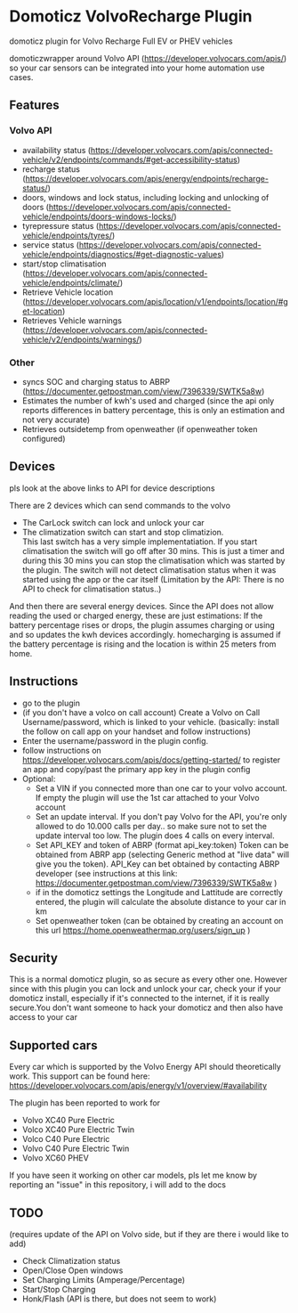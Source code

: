 # Domoticz VolvoRecharge Plugin
domoticz plugin for Volvo Recharge Full EV or PHEV vehicles

domoticzwrapper around Volvo API (https://developer.volvocars.com/apis/) so your car sensors can be integrated into your home automation use cases.

## Features

### Volvo API
- availability status (https://developer.volvocars.com/apis/connected-vehicle/v2/endpoints/commands/#get-accessibility-status)
- recharge status (https://developer.volvocars.com/apis/energy/endpoints/recharge-status/)
- doors, windows and lock status, including locking and unlocking of doors (https://developer.volvocars.com/apis/connected-vehicle/endpoints/doors-windows-locks/)
- tyrepressure status (https://developer.volvocars.com/apis/connected-vehicle/endpoints/tyres/)
- service status (https://developer.volvocars.com/apis/connected-vehicle/endpoints/diagnostics/#get-diagnostic-values)
- start/stop climatisation (https://developer.volvocars.com/apis/connected-vehicle/endpoints/climate/)
- Retrieve Vehicle location (https://developer.volvocars.com/apis/location/v1/endpoints/location/#get-location)
- Retrieves Vehicle warnings (https://developer.volvocars.com/apis/connected-vehicle/v2/endpoints/warnings/)

### Other
- syncs SOC and charging status to ABRP (https://documenter.getpostman.com/view/7396339/SWTK5a8w)
- Estimates the number of kwh's used and charged (since the api only reports differences in battery percentage, this is only an estimation and not very accurate)
- Retrieves outsidetemp from openweather (if openweather token configured)

## Devices
pls look at the above links to API for device descriptions

There are 2 devices which can send commands to the volvo
- The CarLock switch can lock and unlock your car
- The climatization switch can start and stop climatizion.  
This last switch has a very simple implementatiation. If you start climatisation the switch will go off after 30 mins. This is just a timer and during this 30 mins you can stop the climatisation which was started by the plugin. The switch will not detect climatisation status when it was started using the app or the car itself (Limitation by the API: There is no API to check for climatisation status..)

And then there are several energy devices. Since the API does not allow reading the used or charged energy, these are just estimations: If the battery percentage rises or drops, the plugin assumes charging or using and so updates the kwh devices accordingly. homecharging is assumed if the battery percentage is rising and the location is within 25 meters from home.

## Instructions
- go to the plugin 
- (if you don't have a volco on call account) Create a Volvo on Call Username/password, which is linked to your vehicle. (basically: install the follow on call app on your handset and follow instructions)
- Enter the username/password in the plugin config.
- follow instructions on https://developer.volvocars.com/apis/docs/getting-started/ to register an app and copy/past the primary app key in the plugin config
- Optional: 
   - Set a VIN if you connected more than one car to your volvo account. If empty the plugin will use the 1st car attached to your Volvo account
   - Set an update interval. If you don't pay Volvo for the API, you're only allowed to do 10.000 calls per day.. so make sure not to set the update interval too low. The plugin does 4 calls on every interval.
   - Set API_KEY and token of ABRP (format api_key:token) Token can be obtained from ABRP app (selecting Generic method at "live data" will give you the token). API_Key can bet obtained by contacting ABRP developer (see instructions at this link:  https://documenter.getpostman.com/view/7396339/SWTK5a8w )
   - if in the domoticz settings the Longitude and Lattitude are correctly entered, the plugin will calculate the absolute distance to your car in km
   - Set openweather token (can be obtained by creating an account on this url https://home.openweathermap.org/users/sign_up )

## Security
This is a normal domoticz plugin, so as secure as every other one. However since with this plugin you can lock and unlock your car, check your if your domoticz install, especially if it's connected to the internet, if it is really secure.You don't want someone to hack your domoticz and then also have access to your car 

## Supported cars

Every car which is supported by the Volvo Energy API should theoretically work. This support can be found here: https://developer.volvocars.com/apis/energy/v1/overview/#availability

The plugin has been reported to work for
- Volvo XC40 Pure Electric
- Volco XC40 Pure Electric Twin
- Volco C40 Pure Electric
- Volvo C40 Pure Electric Twin
- Volvo XC60 PHEV

If you have seen it working on other car models, pls let me know by reporting an "issue" in this repository, i will add to the docs

## TODO
(requires update of the API on Volvo side, but if they are there i would like to add)
- Check Climatization status 
- Open/Close Open windows
- Set Charging Limits (Amperage/Percentage)
- Start/Stop Charging
- Honk/Flash (API is there, but does not seem to work)
